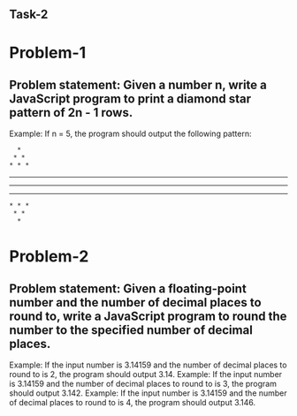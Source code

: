 ## Task-2

# Problem-1

  ## Problem statement: Given a number n, write a JavaScript program to print a diamond star pattern of 2n - 1 rows.
  
  Example: If n = 5, the program should output the following pattern:
  
      *
     * *
    * * *
   * * * * 
  * * * * *
   * * * *
    * * * 
     * *
      *

# Problem-2

  ## Problem statement: Given a floating-point number and the number of decimal places to round to, write a JavaScript program to round the number to the specified number of decimal places.
  
  Example: If the input number is 3.14159 and the number of decimal places to round to is 2, the program should output 3.14.
  Example: If the input number is 3.14159 and the number of decimal places to round to is 3, the program should output 3.142.
  Example: If the input number is 3.14159 and the number of decimal places to round to is 4, the program should output 3.146.


